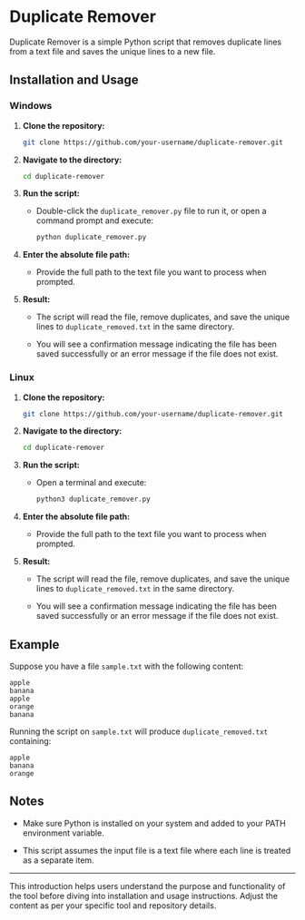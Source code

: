 # Duplicate Remover

Duplicate Remover is a simple Python script that removes duplicate lines from a text file and saves the unique lines to a new file.

## Installation and Usage

### Windows

1. **Clone the repository:**

   ```bash
   git clone https://github.com/your-username/duplicate-remover.git
   ```

2. **Navigate to the directory:**

   ```bash
   cd duplicate-remover
   ```

3. **Run the script:**

   - Double-click the `duplicate_remover.py` file to run it, or open a command prompt and execute:

     ```bash
     python duplicate_remover.py
     ```

4. **Enter the absolute file path:**

   - Provide the full path to the text file you want to process when prompted.

5. **Result:**

   - The script will read the file, remove duplicates, and save the unique lines to `duplicate_removed.txt` in the same directory.

   - You will see a confirmation message indicating the file has been saved successfully or an error message if the file does not exist.

### Linux

1. **Clone the repository:**

   ```bash
   git clone https://github.com/your-username/duplicate-remover.git
   ```

2. **Navigate to the directory:**

   ```bash
   cd duplicate-remover
   ```

3. **Run the script:**

   - Open a terminal and execute:

     ```bash
     python3 duplicate_remover.py
     ```

4. **Enter the absolute file path:**

   - Provide the full path to the text file you want to process when prompted.

5. **Result:**

   - The script will read the file, remove duplicates, and save the unique lines to `duplicate_removed.txt` in the same directory.

   - You will see a confirmation message indicating the file has been saved successfully or an error message if the file does not exist.

## Example

Suppose you have a file `sample.txt` with the following content:

```
apple
banana
apple
orange
banana
```

Running the script on `sample.txt` will produce `duplicate_removed.txt` containing:

```
apple
banana
orange
```

## Notes

- Make sure Python is installed on your system and added to your PATH environment variable.

- This script assumes the input file is a text file where each line is treated as a separate item.

---

This introduction helps users understand the purpose and functionality of the tool before diving into installation and usage instructions. Adjust the content as per your specific tool and repository details.
